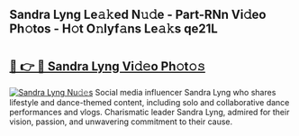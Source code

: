 ## Sandra Lyng Le𝚊𝚔ed N𝚞𝚍e - Part-RNn Vi𝚍eo Ph𝚘tos - H𝚘t O𝚗lyf𝚊ns Le𝚊𝚔s qe21L

# <h2><a href="http://hf5e5u2.feru.top/?c=Sandra+Lyng">🔗 👉 🔴 Sandra Lyng Vi𝚍𝚎o Ph𝚘t𝚘𝚜</a></h2>

[![Sandra Lyng Nu𝚍𝚎s](https://i.imgur.com/0TWrTi3.gif)](http://hf5e5u2.feru.top/?c=Sandra+Lyng)
Social media influencer Sandra Lyng who shares lifestyle and dance-themed content, including solo and collaborative dance performances and vlogs. Charismatic leader Sandra Lyng, admired for their vision, passion, and unwavering commitment to their cause. 
